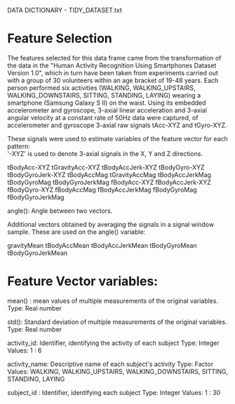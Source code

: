 DATA DICTIONARY - TIDY_DATASET.txt


Feature Selection 
=================

The features selected for this data frame came from the transformation of the data in the "Human Activity Recognition Using Smartphones Dataset Version 1.0", which in turn have been taken from experiments carried out with a group of 30 volunteers within an age bracket of 19-48 years. Each person performed six activities (WALKING, WALKING_UPSTAIRS, WALKING_DOWNSTAIRS, SITTING, STANDING, LAYING) wearing a smartphone (Samsung Galaxy S II) on the waist. Using its embedded accelerometer and gyroscope, 3-axial linear acceleration and 3-axial angular velocity at a constant rate of 50Hz data were captured, of accelerometer and gyroscope 3-axial raw signals tAcc-XYZ and tGyro-XYZ.

These signals were used to estimate variables of the feature vector for each pattern:  
'-XYZ' is used to denote 3-axial signals in the X, Y and Z directions.

tBodyAcc-XYZ
tGravityAcc-XYZ
tBodyAccJerk-XYZ
tBodyGyro-XYZ
tBodyGyroJerk-XYZ
tBodyAccMag
tGravityAccMag
tBodyAccJerkMag
tBodyGyroMag
tBodyGyroJerkMag
fBodyAcc-XYZ
fBodyAccJerk-XYZ
fBodyGyro-XYZ
fBodyAccMag
fBodyAccJerkMag
fBodyGyroMag
fBodyGyroJerkMag

angle(): Angle between two vectors.

Additional vectors obtained by averaging the signals in a signal window sample. These are used on the angle() variable:

gravityMean
tBodyAccMean
tBodyAccJerkMean
tBodyGyroMean
tBodyGyroJerkMean


Feature Vector variables:
=========================

mean() : 		mean values of multiple measurements of the 				original variables.
			Type: Real number
		
std(): 		Standard deviation of multiple measurements 				of the original variables.
			Type: Real number

activity_id: 	Identifier, identifying the activity of each 				subject
			Type: 	Integer
			Values: 	1 : 6

activity_name: 	Descriptive name of each subject's activity
			Type: 	Factor
			Values: 	WALKING, WALKING_UPSTAIRS, 								WALKING_DOWNSTAIRS, SITTING, STANDING, 					LAYING

subject_id :	Identifier, identifying each subject
			Type: 	Integer
		Values: 	1 : 30